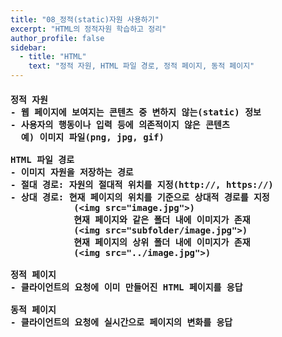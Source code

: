 ```yaml
---
title: "08_정적(static)자원 사용하기"
excerpt: "HTML의 정적자원 학습하고 정리"
author_profile: false
sidebar:
  - title: "HTML"
    text: "정적 자원, HTML 파일 경로, 정적 페이지, 동적 페이지"
---
```

<h4>
<pre>
정적 자원
- 웹 페이지에 보여지는 콘텐츠 중 변하지 않는(static) 정보
- 사용자의 행동이나 입력 등에 의존적이지 않은 콘텐츠
  예) 이미지 파일(png, jpg, gif)<br>
HTML 파일 경로
- 이미지 자원을 저장하는 경로 
- 절대 경로: 자원의 절대적 위치를 지정(http://, https://)
- 상대 경로: 현재 페이지의 위치를 기준으로 상대적 경로를 지정
            (&lt;img src="image.jpg"&gt;)
            현재 페이지와 같은 폴더 내에 이미지가 존재
            (&lt;img src="subfolder/image.jpg"&gt;)
            현재 페이지의 상위 폴더 내에 이미지가 존재
            (&lt;img src="../image.jpg"&gt;)<br>
정적 페이지
- 클라이언트의 요청에 이미 만들어진 HTML 페이지를 응답<br>
동적 페이지
- 클라이언트의 요청에 실시간으로 페이지의 변화를 응답
</pre>
</h4>
